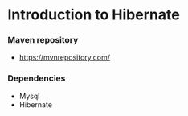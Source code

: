 # Introduction to Hibernate

### Maven repository

- https://mvnrepository.com/

### Dependencies

- Mysql
- Hibernate
